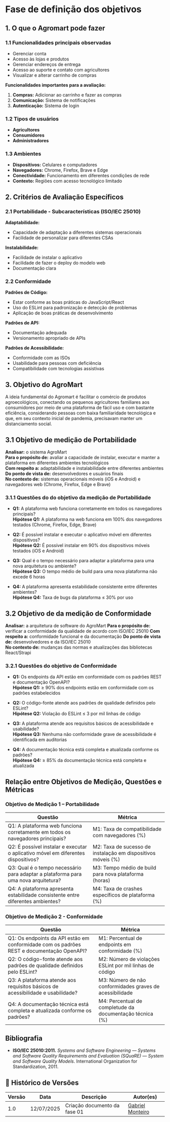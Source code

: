 # Fase de definição dos objetivos

## 1. O que o Agromart pode fazer

### 1.1 Funcionalidades principais observadas

- Gerenciar conta
- Acesso às lojas e produtos
- Gerenciar endereços de entrega
- Acesso ao suporte e contato com agricultores
- Visualizar e alterar carrinho de compras

**Funcionalidades importantes para a avaliação:**

1. **Compras:** Adicionar ao carrinho e fazer as compras
2. **Comunicação:** Sistema de notificações
4. **Autenticação:** Sistema de login

### 1.2 Tipos de usuários

- **Agricultores** 
- **Consumidores** 
- **Administradores** 

### 1.3 Ambientes

- **Dispositivos:** Celulares e computadores
- **Navegadores:** Chrome, Firefox, Brave e Edge
- **Conectividade:** Funcionamento em diferentes condições de rede
- **Contexto:** Regiões com acesso tecnológico limitado

## 2. Critérios de Avaliação Específicos

### 2.1 Portabilidade - Subcaracterísticas (ISO/IEC 25010)

**Adaptabilidade:**

- Capacidade de adaptação a diferentes sistemas operacionais
- Facilidade de personalizar para diferentes CSAs

**Instalabilidade:**

- Facilidade de instalar o aplicativo
- Facilidade de fazer o deploy do modelo web
- Documentação clara

### 2.2 Conformidade

**Padrões de Código:**

- Estar conforme as boas práticas do JavaScript/React
- Uso do ESLint para padronização e detecção de problemas
- Aplicação de boas práticas de desenvolvimento

**Padrões de API:**

- Documentação adequada
- Versionamento apropriado de APIs

**Padrões de Acessibilidade:**

- Conformidade com as ISOs
- Usabilidade para pessoas com deficiência
- Compatibilidade com tecnologias assistivas

## 3. Objetivo do AgroMart

A ideia fundamental do Agromart é facilitar o comércio de produtos agroecológicos, conectando os pequenos agricultores familiares aos consumidores por meio de uma plataforma de fácil uso e com bastante eficiência, considerando pessoas com baixa familiaridade tecnológica e que, em seu contexto inicial de pandemia, precisavam manter um distanciamento social.

## 3.1 Objetivo de medição de Portabilidade

**Analisar:** o sistema AgroMart   
**Para o propósito de:** avaliar a capacidade de instalar, executar e manter a plataforma em diferentes ambientes tecnológicos  
**Com respeito a:** adaptabilidade e instalabilidade entre diferentes ambientes  
**Do ponto de vista de:** desenvolvedores e usuários finais  
**No contexto de:** sistemas operacionais móveis (iOS e Android) e navegadores web (Chrome, Firefox, Edge e Brave)

### 3.1.1 Questões do do objetivo da medição de Portabilidade

- **Q1:** A plataforma web funciona corretamente em todos os navegadores principais?  
  **Hipótese Q1:** A plataforma na web funciona em 100% dos navegadores testados (Chrome, Firefox, Edge, Brave)

- **Q2:** É possível instalar e executar o aplicativo móvel em diferentes dispositivos?  
  **Hipótese Q2:** É possível instalar em 90% dos dispositivos móveis testados (iOS e Android)

- **Q3:** Qual é o tempo necessário para adaptar a plataforma para uma nova arquitetura ou ambiente?  
  **Hipótese Q3:** O tempo médio de build para uma nova plataforma não excede 6 horas

- **Q4:** A plataforma apresenta estabilidade consistente entre diferentes ambientes?  
  **Hipótese Q4:** Taxa de bugs da plataforma ≤ 30% por  uso

## 3.2 Objetivo de da medição de Conformidade

**Analisar:** a arquitetura de software do AgroMart
**Para o propósito de:** verificar a conformidade da qualidade de acordo com ISO/IEC 25010
**Com respeito a:** conformidade funcional e da documentação 
**Do ponto de vista de:** desenvolvedores e da ISO/IEC 25010  
**No contexto de:** mudanças das normas e atualizações das bibliotecas React/Strapi

### 3.2.1 Questões do objetivo de Conformidade

- **Q1:** Os endpoints da API estão em conformidade com os padrões REST e documentação OpenAPI?  
  **Hipótese Q1:** ≥ 90% dos endpoints estão em conformidade com os padrões estabelecidos

- **Q2:** O código-fonte atende aos padrões de qualidade definidos pelo ESLint?  
  **Hipótese Q2:** Violação do ESLint ≤ 3 por mil linhas de código

- **Q3:** A plataforma atende aos requisitos básicos de acessibilidade e usabilidade?  
  **Hipótese Q3:** Nenhuma não conformidade grave de acessibilidade é identificada em auditorias

- **Q4:** A documentação técnica está completa e atualizada conforme os padrões?  
  **Hipótese Q4:** ≥ 85% da documentação técnica está completa e atualizada

## Relação entre Objetivos de Medição, Questões e Métricas

### Objetivo de Medição 1 – Portabilidade

| Questão | Métrica |
|---------|---------|
| Q1: A plataforma web funciona corretamente em todos os navegadores principais? | M1: Taxa de compatibilidade com navegadores (%) |
| Q2: É possível instalar e executar o aplicativo móvel em diferentes dispositivos? | M2: Taxa de sucesso de instalação em dispositivos móveis (%) |
| Q3: Qual é o tempo necessário para adaptar a plataforma para uma nova arquitetura? | M3: Tempo médio de build para nova plataforma (horas) |
| Q4: A plataforma apresenta estabilidade consistente entre diferentes ambientes? | M4: Taxa de crashes específicos de plataforma (%) |

### Objetivo de Medição 2 - Conformidade

| Questão | Métrica |
|---------|---------|
| Q1: Os endpoints da API estão em conformidade com os padrões REST e documentação OpenAPI? | M1: Percentual de endpoints em conformidade (%) |
| Q2: O código-fonte atende aos padrões de qualidade definidos pelo ESLint? | M2: Número de violações ESLint por mil linhas de código |
| Q3: A plataforma atende aos requisitos básicos de acessibilidade e usabilidade? | M3: Número de não conformidades graves de acessibilidade |
| Q4: A documentação técnica está completa e atualizada conforme os padrões? | M4: Percentual de completude da documentação técnica (%) |

## Bibliografia

- **ISO/IEC 25010:2011.** *Systems and Software Engineering — Systems and Software Quality Requirements and Evaluation (SQuaRE) — System and Software Quality Models*. International Organization for Standardization, 2011.

## 📝 Histórico de Versões

| Versão | Data | Descrição | Autor(es) |
| ------ | ---- | --------- | --------- |
| 1.0    | 12/07/2025 | Criação documento da fase 01 | [Gabriel Monteiro](https://github.com/GabrielSMonteiro) 